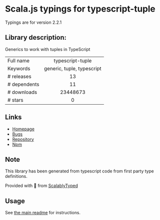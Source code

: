 
# Scala.js typings for typescript-tuple

Typings are for version 2.2.1

## Library description:
Generics to work with tuples in TypeScript

|                    |                 |
| ------------------ | :-------------: |
| Full name          | typescript-tuple |
| Keywords           | generic, tuple, typescript |
| # releases         | 13 |
| # dependents       | 11 |
| # downloads        | 23448673 |
| # stars            | 0 |

## Links
- [Homepage](https://github.com/ksxnodemodules/typescript-tuple#readme)
- [Bugs](https://github.com/ksxnodemodules/typescript-tuple/issues)
- [Repository](https://github.com/ksxnodemodules/typescript-tuple)
- [Npm](https://www.npmjs.com/package/typescript-tuple)
    


## Note
This library has been generated from typescript code from first party type definitions.

Provided with :purple_heart: from [ScalablyTyped](https://github.com/oyvindberg/ScalablyTyped)

## Usage
See [the main readme](../../readme.md) for instructions.


